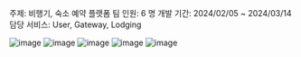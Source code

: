 주제: 비행기, 숙소 예약 플랫폼
팀 인원: 6 명
개발 기간: 2024/02/05 ~ 2024/03/14
담당 서비스: User, Gateway, Lodging


![image](https://github.com/hyeon4869/MSA-Travel-Project/assets/119660070/085a8330-e7e3-48ba-957c-a50febdd0372)
![image](https://github.com/hyeon4869/MSA-Travel-Project/assets/119660070/7cac7ed0-e54a-4c5f-a95f-153d4e2b6876)
![image](https://github.com/hyeon4869/MSA-Travel-Project/assets/119660070/17a589cb-a476-4ca3-a9c4-d61ca17de5d1)
![image](https://github.com/hyeon4869/MSA-Travel-Project/assets/119660070/73338f24-81b6-4858-b6e3-82a33f78218d)
![image](https://github.com/hyeon4869/MSA-Travel-Project/assets/119660070/ade39b14-1ad5-4773-b62a-59f4f60674cc)
